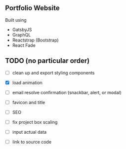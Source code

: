 ## Portfolio Website
Built using
- GatsbyJS
- GraphQL
- Reactstrap (Bootstrap)
- React Fade

## TODO (no particular order)
- [ ] clean up and export styling components
- [x] load animation
- [ ] email resolve confirmation (snackbar, alert, or modal)
- [ ] favicon and title
- [ ] SEO 
- [ ] fix project box scaling
- [ ] input actual data
- [ ] link to source code
 